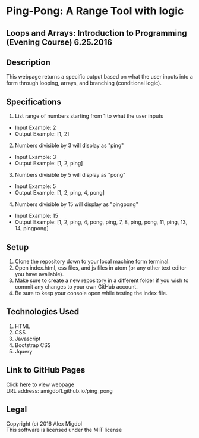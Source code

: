 # Ping-Pong: A Range Tool with logic
## Loops and Arrays: Introduction to Programming (Evening Course) 6.25.2016

## Description
This webpage returns a specific output based on what the user inputs into a form through looping, arrays, and branching (conditional logic).

## Specifications
1. List range of numbers starting from 1 to what the user inputs
  * Input Example: 2
  * Output Example: [1, 2]
2. Numbers divisible by 3 will display as "ping"
  * Input Example: 3
  * Output Example: [1, 2, ping]
3. Numbers divisible by 5 will display as "pong"
  * Input Example: 5
  * Output Example: [1, 2, ping, 4, pong]
4. Numbers divisible by 15 will display as "pingpong"
  * Input Example: 15
  * Output Example: [1, 2, ping, 4, pong, ping, 7, 8, ping, pong, 11, ping, 13, 14, pingpong]

## Setup
1. Clone the repository down to your local machine form terminal.
2. Open index.html, css files, and js files in atom (or any other text editor you have available).
3. Make sure to create a new repository in a different folder if you wish to commit any changes to your own GitHub account.
4. Be sure to keep your console open while testing the index file.

## Technologies Used
1. HTML
2. CSS
3. Javascript
4. Bootstrap CSS
5. Jquery

## Link to GitHub Pages
Click [here](http://amigdol1.github.io/ping_pong) to view webpage <br />
URL address: amigdol1.github.io/ping_pong

## Legal
Copyright (c) 2016 Alex Migdol <br />
This software is licensed under the MIT license
